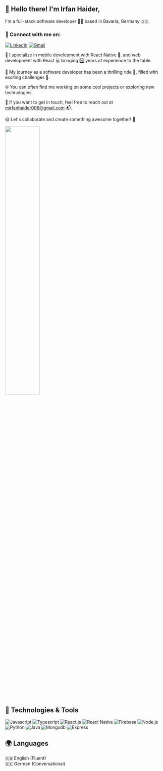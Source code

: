 ## 👋 Hello there! I'm Irfan Haider,

I'm a full-stack software developer 👨‍💻 based in Bavaria, Germany 🇩🇪.

### 🔗 Connect with me on:<br />

[<img alt="LinkedIn" src="https://img.shields.io/badge/linkedin-%230077B5.svg?style=for-the-badge&logo=linkedin&logoColor=white" />](https://www.linkedin.com/in/mirfanhaider/)
[<img alt="Gmail" src="https://img.shields.io/badge/Gmail-D14836?style=for-the-badge&logo=gmail&logoColor=white" />](mailto:mirfanhaider008@gmail.com)

💼 I specialize in mobile development with React Native 📱, and web development with React 💻 bringing 4️⃣ years of experience to the table.

🚀 My journey as a software developer has been a thrilling ride 🎢, filled with exciting challenges 💪.

🌐 You can often find me working on some cool projects or exploring new technologies.

📧 If you want to get in touch, feel free to reach out at mirfanhaider008@gmail.com 📬.

😃 Let's collaborate and create something awesome together! 🤝

<img  width="47%" src="https://github-readme-stats.vercel.app/api/top-langs/?username=irfanhaider008&layout=compact" />

## 🔧 Technologies & Tools

<img alt="Javascript" align="left" src="https://img.shields.io/badge/javascript-%23323330.svg?style=for-the-badge&logo=javascript&logoColor=%23F7DF1E" />
<img alt="Typescript" align="left"  src="https://img.shields.io/badge/typescript-%23007ACC.svg?style=for-the-badge&logo=typescript&logoColor=white" />
<img alt="Node.js"  src="https://img.shields.io/badge/node.js-6DA55F?style=for-the-badge&logo=node.js&logoColor=white" />
<img alt="React.js" align="left"  src="https://img.shields.io/badge/react-%2320232a.svg?style=for-the-badge&logo=react&logoColor=%2361DAFB" />
<img alt="React Native" align="left"  src="https://img.shields.io/badge/react_native-%2320232a.svg?style=for-the-badge&logo=react&logoColor=%2361DAFB" />
<img alt="Firebase" align="left"  src="https://img.shields.io/badge/firebase-%2320232a.svg?style=for-the-badge&logo=firebase" />
<img alt="Mongodb" src="https://img.shields.io/badge/mongodb-%2335495e.svg?style=for-the-badge&logo=mongodb&logoColor=%234FC08D" />
<img alt="Python" align="left" src="https://img.shields.io/badge/python-3670A0?style=for-the-badge&logo=python&logoColor=ffdd54" />
<img alt="Java" align="left"  src="https://img.shields.io/badge/Java-ED8B00?style=for-the-badge&logo=openjdk&logoColor=white" />
<img alt="Express"  src="https://img.shields.io/badge/express.js-%23404d59.svg?style=for-the-badge&logo=express&logoColor=%2361DAFB" />




## 🌍 Languages

🇬🇧 English (Fluent)<br/>
🇩🇪 German (Conversational)

